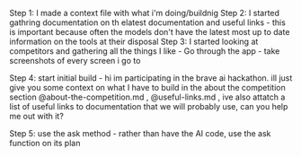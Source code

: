 Step 1: I made a context file with what i'm doing/buildnig
Step 2: I started gathring documentation on th elatest documentation and useful links
    - this is important because often the models don't have the latest most up to date information on the tools at their disposal
Step 3: I started looking at competitors and gathering all the things I like
    - Go through the app
    - take screenshots of every screen i go to

Step 4: start initial build
    - hi im participating in the brave ai hackathon. ill just give you some context on what I have to build in the about the competition section @about-the-competition.md , @useful-links.md , ive also attatch a list of useful links to documentation that we will probably use, can you help me out with it?

Step 5: use the ask method
    - rather than have the AI code, use the ask function on its plan
